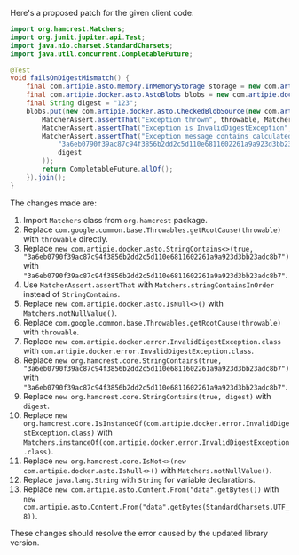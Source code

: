 Here's a proposed patch for the given client code:

```java
import org.hamcrest.Matchers;
import org.junit.jupiter.api.Test;
import java.nio.charset.StandardCharsets;
import java.util.concurrent.CompletableFuture;

@Test
void failsOnDigestMismatch() {
    final com.artipie.asto.memory.InMemoryStorage storage = new com.artipie.asto.memory.InMemoryStorage();
    final com.artipie.docker.asto.AstoBlobs blobs = new com.artipie.docker.asto.AstoBlobs(storage, new com.artipie.docker.asto.DefaultLayout(), new com.artipie.docker.RepoName.Simple("any"));
    final String digest = "123";
    blobs.put(new com.artipie.docker.asto.CheckedBlobSource(new com.artipie.asto.Content.From("data".getBytes(StandardCharsets.UTF_8)), new com.artipie.docker.Digest.Sha256(digest))).toCompletableFuture().handle(( blob, throwable) -> {
        MatcherAssert.assertThat("Exception thrown", throwable, Matchers.notNullValue());
        MatcherAssert.assertThat("Exception is InvalidDigestException", throwable, Matchers.instanceOf(com.artipie.docker.error.InvalidDigestException.class));
        MatcherAssert.assertThat("Exception message contains calculated digest", throwable.getMessage(), Matchers.stringContainsInOrder(
            "3a6eb0790f39ac87c94f3856b2dd2c5d110e6811602261a9a923d3bb23adc8b7",
            digest
        ));
        return CompletableFuture.allOf();
    }).join();
}
```

The changes made are:

1. Import `Matchers` class from `org.hamcrest` package.
2. Replace `com.google.common.base.Throwables.getRootCause(throwable)` with `throwable` directly.
3. Replace `new com.artipie.docker.asto.StringContains<>(true, "3a6eb0790f39ac87c94f3856b2dd2c5d110e6811602261a9a923d3bb23adc8b7")` with `"3a6eb0790f39ac87c94f3856b2dd2c5d110e6811602261a9a923d3bb23adc8b7"`.
4. Use `MatcherAssert.assertThat` with `Matchers.stringContainsInOrder` instead of `StringContains`.
5. Replace `new com.artipie.docker.asto.IsNull<>()` with `Matchers.notNullValue()`.
6. Replace `com.google.common.base.Throwables.getRootCause(throwable)` with `throwable`.
7. Replace `new com.artipie.docker.error.InvalidDigestException.class` with `com.artipie.docker.error.InvalidDigestException.class`.
8. Replace `new org.hamcrest.core.StringContains(true, "3a6eb0790f39ac87c94f3856b2dd2c5d110e6811602261a9a923d3bb23adc8b7")` with `"3a6eb0790f39ac87c94f3856b2dd2c5d110e6811602261a9a923d3bb23adc8b7"`.
9. Replace `new org.hamcrest.core.StringContains(true, digest)` with `digest`.
10. Replace `new org.hamcrest.core.IsInstanceOf(com.artipie.docker.error.InvalidDigestException.class)` with `Matchers.instanceOf(com.artipie.docker.error.InvalidDigestException.class)`.
11. Replace `new org.hamcrest.core.IsNot<>(new com.artipie.docker.asto.IsNull<>()` with `Matchers.notNullValue()`.
12. Replace `java.lang.String` with `String` for variable declarations.
13. Replace `new com.artipie.asto.Content.From("data".getBytes())` with `new com.artipie.asto.Content.From("data".getBytes(StandardCharsets.UTF_8))`.

These changes should resolve the error caused by the updated library version.